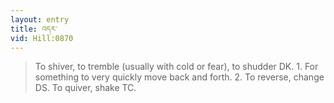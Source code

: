 ```yaml
---
layout: entry
title: འདར་
vid: Hill:0870
---
```

> To shiver, to tremble (usually with cold or fear), to shudder DK. 1. For something to very quickly move back and forth. 2. To reverse, change DS. To quiver, shake TC.
